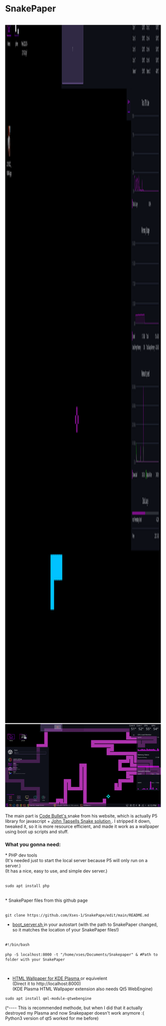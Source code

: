# SnakePaper
<br>
<img src="https://github.com/Xses-1/SnakePaper/blob/master/Peek%202022-05-23%2015-28.gif" width="1504" height="2256"> </img>
<br>
<img src="https://github.com/Xses-1/SnakePaper/blob/master/Peek%202021-12-05%2018-13.gif"> </img>
<br>
<br>
The main part is <a href="https://github.com/Code-Bullet"> Code Bullet's </a> snake from his website, which is actually P5 library for javascript + <a href="https://johnflux.com/2015/05/02/nokia-6110-part-3-algorithms/"> John Tapsells Snake solution </a>. I stripped it down, tweaked it, so it is more resource efficient, and made it work as a wallpaper using boot up scripts and stuff.<br>

<h3> What you gonna need: </h3>
* PHP dev tools<br>
  (It's needed just to start the local server because P5 will only run on a server.)<br>
  (It has a nice, easy to use, and simple dev server.)<br>
  <br>
  
  ```
  sudo apt install php
  ```
  
  <br>
* SnakePaper files from this github page<br>
<br>

```
git clone https://github.com/Xses-1/SnakePape/edit/main/README.md
```

* <a href="https://github.com/Xses-1/SnakePape/blob/main/boot_server.sh"> boot_server.sh </a> in your autostart (with the path to SnakePaper changed, so it matches the location of your SnakePaper files!)<br><br>
```
#!/bin/bash

php -S localhost:8000 -t "/home/xses/Documents/Snakepaper" & #Path to folder with your SnakePaper
```
<br>

* <a href="https://store.kde.org/p/1324580/"> HTML Wallpaper for KDE Plasma </a> or equivelent<br>
  (Direct it to http://localhost:8000)<br>
  (KDE Plasma HTML Wallpaper extension also needs Qt5 WebEngine)

```
sudo apt install qml-module-qtwebengine
```
(^---- This is recommended methode, but when I did that it actually destroyed my Plasma and now Snakepaper doesn't work anymore :( Python3 version of qt5 worked for me before)
